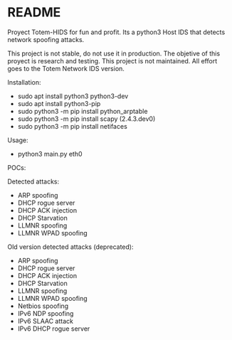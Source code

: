 # README
Proyect Totem-HIDS for fun and profit.
Its a python3 Host IDS that detects network spoofing attacks.


This project is not stable, do not use it in production.
The objetive of this proyect is research and testing.
This project is not maintained.
All effort goes to the Totem Network IDS version.


Installation:
* sudo apt install python3 python3-dev
* sudo apt install python3-pip
* sudo python3 -m pip install python_arptable
* sudo python3 -m pip install scapy (2.4.3.dev0)
* sudo python3 -m pip install netifaces

Usage:
* python3 main.py eth0

POCs:



Detected attacks:
* ARP spoofing
* DHCP rogue server
* DHCP ACK injection
* DHCP Starvation
* LLMNR spoofing
* LLMNR WPAD spoofing

Old version detected attacks (deprecated):
* ARP spoofing
* DHCP rogue server
* DHCP ACK injection
* DHCP Starvation
* LLMNR spoofing
* LLMNR WPAD spoofing
* Netbios spoofing
* IPv6 NDP spoofing
* IPv6 SLAAC attack
* IPv6 DHCP rogue server



